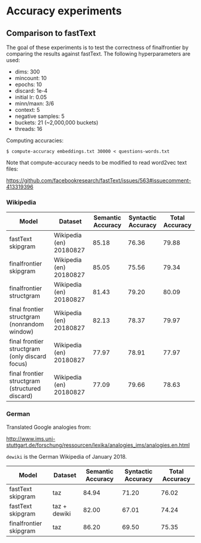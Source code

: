 # Accuracy experiments

## Comparison to fastText

The goal of these experiments is to test the correctness of
finalfrontier by comparing the results against fastText. The
following hyperparameters are used:

* dims: 300
* mincount: 10
* epochs: 10
* discard: 1e-4
* initial lr: 0.05
* minn/maxn: 3/6
* context: 5
* negative samples: 5
* buckets: 21 (~2,000,000 buckets)
* threads: 16

Computing accuracies:

```
$ compute-accuracy embeddings.txt 30000 < questions-words.txt
```

Note that compute-accuracy needs to be modified to read word2vec
text files:

https://github.com/facebookresearch/fastText/issues/563#issuecomment-413319396

### Wikipedia

| Model                                          | Dataset                 | Semantic Accuracy | Syntactic Accuracy | Total Accuracy |
|------------------------------------------------|-------------------------|-------------------|--------------------|----------------|
| fastText skipgram                              | Wikipedia (en) 20180827 | 85.18             | 76.36              | 79.88          |
| finalfrontier skipgram                         | Wikipedia (en) 20180827 | 85.05             | 75.56              | 79.34          |
| finalfrontier structgram                       | Wikipedia (en) 20180827 | 81.43             | 79.20              | 80.09          |
| final frontier structgram (nonrandom window)   | Wikipedia (en) 20180827 | 82.13             | 78.37              | 79.97          |
| final frontier structgram (only discard focus) | Wikipedia (en) 20180827 | 77.97             | 78.91              | 77.97          |
| final frontier structgram (structured discard) | Wikipedia (en) 20180827 | 77.09             | 79.66              | 78.63          |

### German

Translated Google analogies from:

<http://www.ims.uni-stuttgart.de/forschung/ressourcen/lexika/analogies_ims/analogies.en.html>

`dewiki` is the German Wikipedia of January 2018.

| Model                                          | Dataset      | Semantic Accuracy | Syntactic Accuracy | Total Accuracy |
|------------------------------------------------|--------------|-------------------|--------------------|----------------|
| fastText skipgram                              | taz          | 84.94             | 71.20              | 76.02          |
| fastText skipgram                              | taz + dewiki | 82.00             | 67.01              | 74.24          |
| finalfrontier skipgram                         | taz          | 86.20             | 69.50              | 75.35          |

